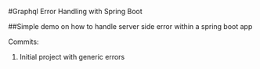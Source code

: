 #Graphql Error Handling with Spring Boot

##Simple demo on how to handle server side error within a spring boot app

Commits:
1) Initial project with generic errors